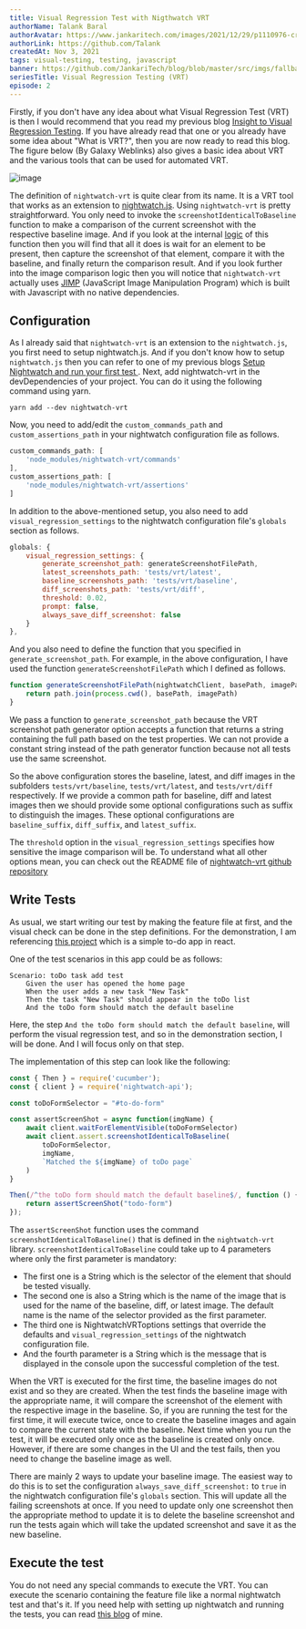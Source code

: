 ```yaml
---
title: Visual Regression Test with Nigthwatch VRT
authorName: Talank Baral
authorAvatar: https://www.jankaritech.com/images/2021/12/29/p1110976-crop-col-800.jpg
authorLink: https://github.com/Talank
createdAt: Nov 3, 2021
tags: visual-testing, testing, javascript
banner: https://github.com/JankariTech/blog/blob/master/src/imgs/fallback_banner.png
seriesTitle: Visual Regression Testing (VRT)
episode: 2
---
```


Firstly, if you don't have any idea about what Visual Regression Test (VRT) is then I would recommend that you read my previous blog [Insight to Visual Regression Testing](https://dev.to/jankaritech/insight-to-visual-regression-testing-25mh). If you have already read that one or you already have some idea about "What is VRT?", then you are now ready to read this blog. The figure below (By Galaxy Weblinks) also gives a basic idea about VRT and the various tools that can be used for automated VRT.

![image](/src/assets/VisualRegressionTesting/images/VRT_Galaxy_Weblinks.png)

The definition of `nightwatch-vrt` is quite clear from its name. It is a VRT tool that works as an extension to [nightwatch.js](https://nightwatchjs.org/). Using `nightwatch-vrt` is pretty straightforward. You only need to invoke the `screenshotIdenticalToBaseline` function to make a comparison of the current screenshot with the respective baseline image. And if you look at the internal [logic](https://github.com/Talank/nightwatch-vrt/blob/master/assertions/screenshotIdenticalToBaseline.js) of this function then you will find that all it does is wait for an element to be present, then capture the screenshot of that element, compare it with the baseline, and finally return the comparison result. And if you look further into the image comparison logic then you will notice that `nightwatch-vrt` actually uses [JIMP](https://www.npmjs.com/package/jimp) (JavaScript Image Manipulation Program) which is built with Javascript with no native dependencies.

## Configuration
As I already said that `nightwatch-vrt` is an extension to the `nightwatch.js`, you first need to setup nightwatch.js. And if you don't know how to setup `nightwatch.js` then you can refer to one of my previous blogs [Setup Nightwatch and run your first test
](https://dev.to/jankaritech/setup-nightwatch-and-run-your-first-test-o7o). Next, add nightwatch-vrt in the devDependencies of your project. You can do it using the following command using yarn.
```
yarn add --dev nightwatch-vrt
```
Now, you need to add/edit the `custom_commands_path` and `custom_assertions_path` in your nightwatch configuration file as follows.
```js
custom_commands_path: [
    'node_modules/nightwatch-vrt/commands'
],
custom_assertions_path: [
    'node_modules/nightwatch-vrt/assertions'
]
```
In addition to the above-mentioned setup, you also need to add `visual_regression_settings` to the nightwatch configuration file's `globals` section as follows.
```js
globals: {
    visual_regression_settings: {
        generate_screenshot_path: generateScreenshotFilePath,
        latest_screenshots_path: 'tests/vrt/latest',
        baseline_screenshots_path: 'tests/vrt/baseline',
        diff_screenshots_path: 'tests/vrt/diff',
        threshold: 0.02,
        prompt: false,
        always_save_diff_screenshot: false
    }
},
```

And you also need to define the function that you specified in `generate_screenshot_path`. For example, in the above configuration, I have used the function `generateScreenshotFilePath` which I defined as follows.
```js
function generateScreenshotFilePath(nightwatchClient, basePath, imagePath) {
    return path.join(process.cwd(), basePath, imagePath)
}
```
We pass a function to `generate_screenshot_path` because the VRT screenshot path generator option accepts a function that returns a string containing the full path based on the test properties. We can not provide a constant string instead of the path generator function because not all tests use the same screenshot.

So the above configuration stores the baseline, latest, and diff images in the subfolders `tests/vrt/baseline`, `tests/vrt/latest`, and `tests/vrt/diff` respectively. If we provide a common path for baseline, diff and latest images then we should provide some optional configurations such as suffix to distinguish the images. These optional configurations are `baseline_suffix`, `diff_suffix`, and `latest_suffix`.

The `threshold` option in the `visual_regression_settings` specifies how sensitive the image comparison will be. To understand what all other options mean, you can check out the README file of [nightwatch-vrt github repository](https://github.com/Crunch-io/nightwatch-vrt)

## Write Tests

As usual, we start writing our test by making the feature file at first, and the visual check can be done in the step definitions. For the demonstration, I am referencing [this project](https://github.com/Talank/vrt-demo) which is a simple to-do app in react.

One of the test scenarios in this app could be as follows:

```gherkin
Scenario: toDo task add test
    Given the user has opened the home page
    When the user adds a new task "New Task"
    Then the task "New Task" should appear in the toDo list
    And the toDo form should match the default baseline
```

Here, the step `And the toDo form should match the default baseline`, will perform the visual regression test, and so in the demonstration section, I will be done. And I will focus only on that step.

The implementation of this step can look like the following:

```js
const { Then } = require('cucumber');
const { client } = require('nightwatch-api');

const toDoFormSelector = "#to-do-form"

const assertScreenShot = async function(imgName) {
    await client.waitForElementVisible(toDoFormSelector)
    await client.assert.screenshotIdenticalToBaseline(
        toDoFormSelector,
        imgName,
        `Matched the ${imgName} of toDo page`
    )
}

Then(/^the toDo form should match the default baseline$/, function () {
    return assertScreenShot("todo-form")
});
```

The `assertScreenShot` function uses the command `screenshotIdenticalToBaseline()` that is defined in the `nightwatch-vrt` library. `screenshotIdenticalToBaseline` could take up to 4 parameters where only the first parameter is mandatory:
- The first one is a String which is the selector of the element that should be tested visually.
- The second one is also a String which is the name of the image that is used for the name of the baseline, diff, or latest image. The default name is the name of the selector provided as the first parameter.
- The third one is NightwatchVRToptions settings that override the defaults and `visual_regression_settings` of the nightwatch configuration file.
- And the fourth parameter is a String which is the message that is displayed in the console upon the successful completion of the test.

When the VRT is executed for the first time, the baseline images do not exist and so they are created. When the test finds the baseline image with the appropriate name, it will compare the screenshot of the element with the respective image in the baseline. So, if you are running the test for the first time, it will execute twice, once to create the baseline images and again to compare the current state with the baseline. Next time when you run the test, it will be executed only once as the baseline is created only once. However, if there are some changes in the UI and the test fails, then you need to change the baseline image as well.

There are mainly 2 ways to update your baseline image. The easiest way to do this is to set the configuration `always_save_diff_screenshot:` to `true` in the nightwatch configuration file's `globals` section. This will update all the failing screenshots at once. If you need to update only one screenshot then the appropriate method to update it is to delete the baseline screenshot and run the tests again which will take the updated screenshot and save it as the new baseline.

## Execute the test

You do not need any special commands to execute the VRT. You can execute the scenario containing the feature file like a normal nightwatch test and that's it. If you need help with setting up nightwatch and running the tests, you can read [this blog](https://dev.to/jankaritech/setup-nightwatch-and-run-your-first-test-o7o) of mine.
